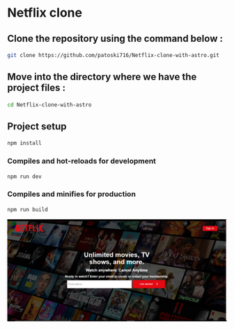 # Netflix clone


## Clone the repository using the command below :

```bash
git clone https://github.com/patoski716/Netflix-clone-with-astro.git

```

## Move into the directory where we have the project files : 

```bash
cd Netflix-clone-with-astro

```

## Project setup
```bash
npm install
```

### Compiles and hot-reloads for development
```bash
npm run dev
```

### Compiles and minifies for production
```bash
npm run build
```

<div align="center">

<img src="thumbnail-1.PNG" width="800px"/>

</div>
